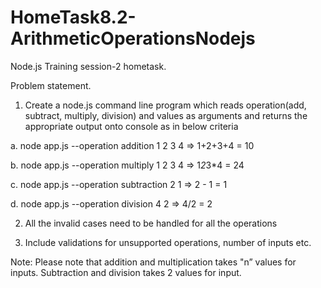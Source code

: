 # HomeTask8.2-ArithmeticOperationsNodejs
Node.js Training session-2 hometask.

Problem statement.

1. Create a node.js command line program which reads operation(add, subtract, multiply, division) and values as arguments and returns the appropriate output onto console as in below criteria

a. node app.js --operation addition 1 2 3 4 => 1+2+3+4 = 10

b. node app.js --operation multiply 1 2 3 4 => 1*2*3*4 = 24

c. node app.js --operation subtraction 2 1 => 2 - 1 = 1

d. node app.js --operation division 4 2 => 4/2 = 2

2. All the invalid cases need to be handled for all the operations

3. Include validations for unsupported operations, number of inputs etc.

Note: Please note that addition and multiplication takes "n” values for inputs. Subtraction and division takes 2 values for input.